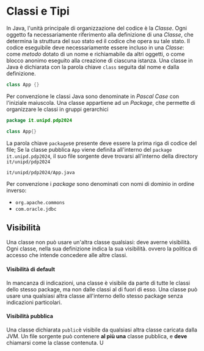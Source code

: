 # Classi e Tipi
In Java, l'unità principale di organizzazione del codice è la *Classe*.
Ogni oggetto fa necessariamente riferimento alla definizione di una *Classe*, che determina la struttura del suo stato ed il codice che opera su tale stato.
Il codice eseguibile deve necessariamente essere incluso in una *Classe*: come *metodo* dotato di un nome e richiamabile da altri oggetti, o come blocco anonimo eseguito alla creazione di ciascuna istanza.
Una classe in Java è dichiarata con la parola chiave `class` seguita dal nome e dalla definizione.
```Java
class App {}
```
Per convenzione le classi Java sono denominate in *Pascal Case* con l'iniziale maiuscola.
Una classe appartiene ad un *Package*, che permette di organizzare le classi in gruppi gerarchici
```Java
package it.unipd.pdp2024

class App{}
```
La parola chiave `package`se presente deve essere la prima riga di codice del file;
Se la classe pubblica `App` viene definita all'interno del `package it.unipd.pdp2024`, il suo file sorgente deve trovarsi all'interno della directory `it/unipd/pdp2024`
```shell
it/unipd/pdp2024/App.java
```
Per convenzione i *package* sono denominati con nomi di dominio in ordine inverso:
- `org.apache.commons`
- `com.oracle.jdbc`
## Visibilità
Una classe non può usare un'altra classe qualsiasi: deve averne visibilità.
Ogni classe, nella sua definizione indica la sua visibilità. ovvero la politica di accesso che intende concedere alle altre classi.
#### Visibilità di default
In mancanza di indicazioni, una classe è visibile da parte di tutte le classi dello stesso package, ma non dalle classi al di fuori di esso.
Una classe può usare una qualsiasi altra classe all'interno dello stesso package senza indicazioni particolari.
#### Visibilità pubblica
Una classe dichiarata `public`è visibile da qualsiasi altra classe caricata dalla JVM. Un file sorgente può contenere **al più una** classe pubblica, e **deve** chiamarsi come la classe contenuta.
U